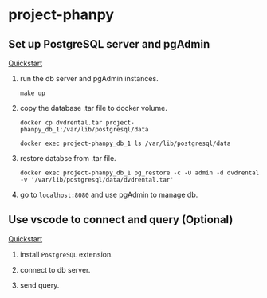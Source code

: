 # project-phanpy

## Set up PostgreSQL server and pgAdmin

[Quickstart](https://linuxhint.com/postgresql_docker/)

1. run the db server and pgAdmin instances.

   ```
   make up
   ```

2. copy the database .tar file to docker volume.

   ```
   docker cp dvdrental.tar project-phanpy_db_1:/var/lib/postgresql/data
   ```

   ```
   docker exec project-phanpy_db_1 ls /var/lib/postgresql/data
   ```

3. restore databse from .tar file.

   ```
   docker exec project-phanpy_db_1 pg_restore -c -U admin -d dvdrental -v '/var/lib/postgresql/data/dvdrental.tar'
   ```

4. go to `localhost:8080` and use pgAdmin to manage db.

## Use vscode to connect and query (Optional)

[Quickstart](https://docs.microsoft.com/en-us/azure/azure-sql/database/connect-query-vscode)

1. install `PostgreSQL` extension.

2. connect to db server.

3. send query.
